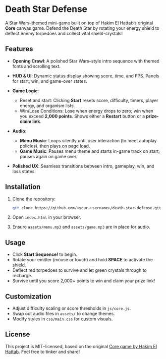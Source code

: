 # Death Star Defense

A Star Wars–themed mini-game built on top of Hakim El Hattab’s original **Core** canvas game. Defend the Death Star by rotating your energy shield to deflect enemy torpedoes and collect vital shield-crystals!

## Features

* **Opening Crawl**: A polished Star Wars–style intro sequence with themed fonts and scrolling text.
* **HUD & UI**: Dynamic status display showing score, time, and FPS. Panels for start, win, and game-over states.
* **Game Logic**:

  * Reset and start: Clicking **Start** resets score, difficulty, timers, player energy, and organism lists.
  * Win/Lose Conditions: Lose when energy drops to zero; win when you exceed **2,000 points**. Shows either a **Restart** button or a **prize-claim link**.
* **Audio**:

  * **Menu Music**: Loops silently until user interaction (to meet autoplay policies), then plays on page load.
  * **Game Music**: Pauses menu theme and starts in-game track on start; pauses again on game over.
* **Polished UX**: Seamless transitions between intro, gameplay, win, and loss states.

## Installation

1. Clone the repository:

   ```bash
   git clone https://github.com/<your-username>/death-star-defense.git
   ```
2. Open `index.html` in your browser.
3. Ensure `assets/menu.mp3` and `assets/game.mp3` are in place for audio.

## Usage

* Click **Start Sequence!** to begin.
* Rotate your emitter (mouse or touch) and hold **SPACE** to activate the shield.
* Deflect red torpedoes to survive and let green crystals through to recharge.
* Survive until you score 2,000+ points to win and claim your prize link!

## Customization

* Adjust difficulty scaling or score thresholds in `js/core.js`.
* Swap out audio files in `assets/` to change themes.
* Modify styles in `css/main.css` for custom visuals.

## License

This project is MIT–licensed, based on the original [Core game by Hakim El Hattab](http://hakim.se). Feel free to tinker and share!
